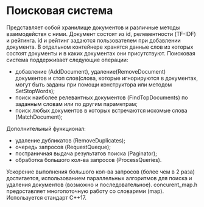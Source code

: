 # Поисковая система
Представляет собой хранилище документов и различные методы взаимодействя с ними. Документ состоят из id, релевентности (TF-IDF) и рейтинга. id и рейтинг задаются пользователем при добавлении документа. В отдельном контейнере хранятся данные слов из которых состоят документы и в каких документах они присутствуют.
Поисковая система поддерживает следующие операции:
- добавление (AddDocument), удаление(RemoveDocument) документов и стоп слов(слова, которые игнорируются в документах, могут быть заданы при помощи конструктора или методом SetStopWords);
- поиск наиболее релевантных документов (FindTopDocuments) по заданным словам или по другим параметрам;
- поиск любых документов в которых встречаются искомые слова (MatchDocument);

Дополнительный функционал:
- удаление дубликатов (RemoveDuplicates);
- очередь запросов (RequestQueque);
- постраничная выдача результатов поиска (Paginator);
- обработка большого кол-ва запросов (ProcessQueries).

Ускорение выполнения большого кол-ва запросов (более чем в 2 раза) достигается, использованием параллельных алгоритмов для поиска и удаления документов (возможно и последовательное).
concurent_map.h предоставляет многопоточную работу со словарями (map).
Используется стандарт C++17.
